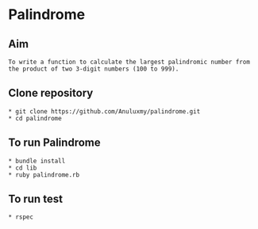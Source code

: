 # Palindrome

Aim
-------
```
To write a function to calculate the largest palindromic number from the product of two 3-digit numbers (100 to 999).
```
Clone repository
----------
```
* git clone https://github.com/Anuluxmy/palindrome.git
* cd palindrome
```

To run Palindrome
---------
```
* bundle install
* cd lib
* ruby palindrome.rb
```

To run test
----
```
* rspec
```
